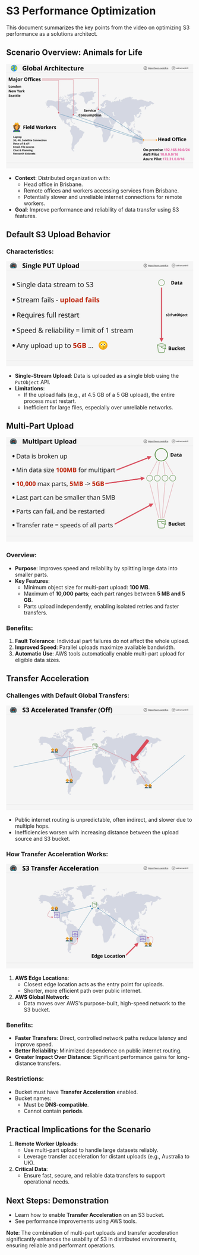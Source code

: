 # S3 Performance Optimization

This document summarizes the key points from the video on optimizing S3 performance as a solutions architect.

## Scenario Overview: Animals for Life

![alt text](image-12.png)

- **Context**: Distributed organization with:
  - Head office in Brisbane.
  - Remote offices and workers accessing services from Brisbane.
  - Potentially slower and unreliable internet connections for remote workers.
- **Goal**: Improve performance and reliability of data transfer using S3 features.

## Default S3 Upload Behavior

### Characteristics:

![alt text](image-13.png)

- **Single-Stream Upload**: Data is uploaded as a single blob using the `PutObject` API.
- **Limitations**:
  - If the upload fails (e.g., at 4.5 GB of a 5 GB upload), the entire process must restart.
  - Inefficient for large files, especially over unreliable networks.

## Multi-Part Upload

![alt text](image-14.png)

### Overview:

- **Purpose**: Improves speed and reliability by splitting large data into smaller parts.
- **Key Features**:
  - Minimum object size for multi-part upload: **100 MB**.
  - Maximum of **10,000 parts**; each part ranges between **5 MB and 5 GB**.
  - Parts upload independently, enabling isolated retries and faster transfers.

### Benefits:

1. **Fault Tolerance**: Individual part failures do not affect the whole upload.
2. **Improved Speed**: Parallel uploads maximize available bandwidth.
3. **Automatic Use**: AWS tools automatically enable multi-part upload for eligible data sizes.

## Transfer Acceleration

### Challenges with Default Global Transfers:

![alt text](image-15.png)

- Public internet routing is unpredictable, often indirect, and slower due to multiple hops.
- Inefficiencies worsen with increasing distance between the upload source and S3 bucket.

### How Transfer Acceleration Works:

![alt text](image-16.png)

1. **AWS Edge Locations**:
   - Closest edge location acts as the entry point for uploads.
   - Shorter, more efficient path over public internet.
2. **AWS Global Network**:
   - Data moves over AWS's purpose-built, high-speed network to the S3 bucket.

### Benefits:

- **Faster Transfers**: Direct, controlled network paths reduce latency and improve speed.
- **Better Reliability**: Minimized dependence on public internet routing.
- **Greater Impact Over Distance**: Significant performance gains for long-distance transfers.

### Restrictions:

- Bucket must have **Transfer Acceleration** enabled.
- Bucket names:
  - Must be **DNS-compatible**.
  - Cannot contain **periods**.

## Practical Implications for the Scenario

1. **Remote Worker Uploads**:
   - Use multi-part upload to handle large datasets reliably.
   - Leverage transfer acceleration for distant uploads (e.g., Australia to UK).
2. **Critical Data**:
   - Ensure fast, secure, and reliable data transfers to support operational needs.

## Next Steps: Demonstration

- Learn how to enable **Transfer Acceleration** on an S3 bucket.
- See performance improvements using AWS tools.

**Note**: The combination of multi-part uploads and transfer acceleration significantly enhances the usability of S3 in distributed environments, ensuring reliable and performant operations.
